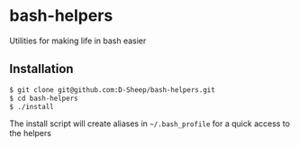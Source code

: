 # bash-helpers
Utilities for making life in bash easier
## Installation
```bash
$ git clone git@github.com:D-Sheep/bash-helpers.git
$ cd bash-helpers
$ ./install
```
The install script will create aliases in `~/.bash_profile` for a quick access to the helpers
